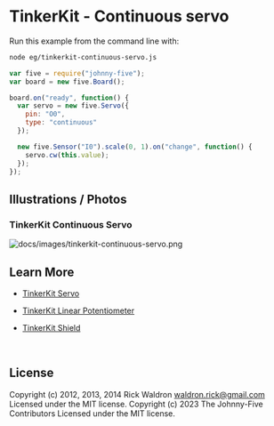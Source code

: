 <!--remove-start-->

# TinkerKit - Continuous servo

<!--remove-end-->








Run this example from the command line with:
```bash
node eg/tinkerkit-continuous-servo.js
```


```javascript
var five = require("johnny-five");
var board = new five.Board();

board.on("ready", function() {
  var servo = new five.Servo({
    pin: "O0",
    type: "continuous"
  });

  new five.Sensor("I0").scale(0, 1).on("change", function() {
    servo.cw(this.value);
  });
});

```


## Illustrations / Photos


### TinkerKit Continuous Servo



![docs/images/tinkerkit-continuous-servo.png](images/tinkerkit-continuous-servo.png)  







## Learn More

- [TinkerKit Servo](http://tinkerkit.tihhs.nl/servo/)

- [TinkerKit Linear Potentiometer](http://tinkerkit.tihhs.nl/linear-pot/)

- [TinkerKit Shield](http://tinkerkit.tihhs.nl/shield/)

&nbsp;

<!--remove-start-->

## License
Copyright (c) 2012, 2013, 2014 Rick Waldron <waldron.rick@gmail.com>
Licensed under the MIT license.
Copyright (c) 2023 The Johnny-Five Contributors
Licensed under the MIT license.

<!--remove-end-->
